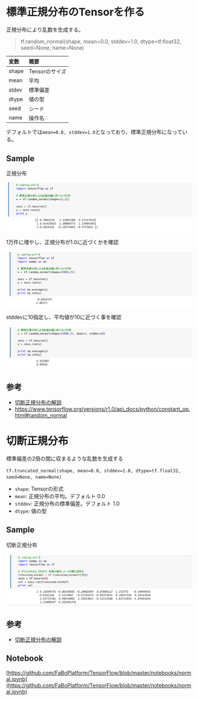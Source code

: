 # 標準正規分布のTensorを作る

正規分布により乱数を生成する。

> tf.random_normal(shape, mean=0.0, stddev=1.0, dtype=tf.float32, seed=None, name=None)


|変数|概要|
|:--|:--|
|shape|Tensorのサイズ|
|mean|平均|
|stdev|標準偏差| 
|dtype|値の型|
|seed|シード|
|name|操作名|

デフォルトでは`mean=0.0, stddev=1.0`となっており、標準正規分布になっている。

## Sample

正規分布

![](/img/normal01.png)

1万件に増やし、正規分布が1.0に近づくかを確認　

![](/img/normal02.png)

stddevに10指定し、平均値が10に近づく事を確認

![](/img/normal03.png)

## 参考

* [切断正規分布の解説](https://ja.wikipedia.org/wiki/%E5%88%87%E6%96%AD%E6%AD%A3%E8%A6%8F%E5%88%86%E5%B8%83)
* https://www.tensorflow.org/versions/r1.0/api_docs/python/constant_op.html#random_normal

# 切断正規分布

標準偏差の2倍の間に収まるような乱数を生成する

`tf.truncated_normal(shape, mean=0.0, stddev=1.0, dtype=tf.float32, seed=None, name=None)`

* `shape`: Tensorの形式
* `mean`: 正規分布の平均。デフォルト 0.0
* `stddev`: 正規分布の標準偏差。デフォルト 1.0
* `dtype`: 値の型

## Sample

切断正規分布

![](/img/normal04.png)

## 参考

* [切断正規分布の解説](https://ja.wikipedia.org/wiki/%E5%88%87%E6%96%AD%E6%AD%A3%E8%A6%8F%E5%88%86%E5%B8%83)

## Notebook

[https://github.com/FaBoPlatform/TensorFlow/blob/master/notebooks/normal.ipynb](https://github.com/FaBoPlatform/TensorFlow/blob/master/notebooks/normal.ipynb)

